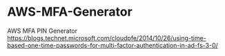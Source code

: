 # AWS-MFA-Generator
AWS MFA PIN Generator
https://blogs.technet.microsoft.com/cloudpfe/2014/10/26/using-time-based-one-time-passwords-for-multi-factor-authentication-in-ad-fs-3-0/
